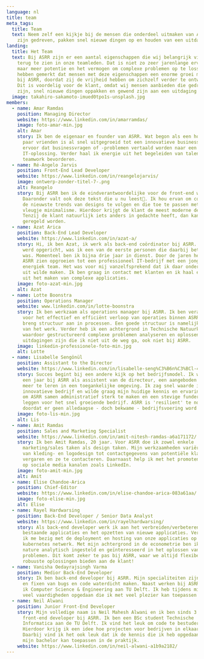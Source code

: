 ```yaml
---
language: nl
title: team
meta_tags:
  title: Team
  text: Neem zelf een kijkje bij de mensen die onderdeel uitmaken van ASRR. Zij
    zijn gedreven, pakken snel nieuwe dingen op en houden van een uitdaging.
landing:
  title: Het Team
  text: Bij ASRR zijn er een aantal eigenschappen die wij belangrijk vinden om
    terug te zien in onze teamleden. Dat is niet zo zeer jarenlange ervaring,
    maar meer potentie en het vermogen om complexe problemen op te lossen. Wij
    hebben gemerkt dat mensen met deze eigenschappen een enorme groei meemaken
    bij ASRR, doordat zij de vrijheid hebben om zichzelf verder te ontwikkelen.
    Dit is voordelig voor de klant, omdat wij mensen aanbieden die gedreven
    zijn, snel nieuwe dingen oppakken en gewend zijn aan een uitdaging
  image: takahiro-sakamoto-imued0tpo1s-unsplash.jpg
members:
  - name: Amar Ramdas
    position: Managing Director
    website: https://www.linkedin.com/in/amarramdas/
    image: foto-amar-min.jpg
    alt: Amar
    story: Ik ben de eigenaar en founder van ASRR. Wat begon als een hobby met een
      paar vrienden is al snel uitgegroeid tot een innovatieve business. Ik zorg
      ervoor dat businessvragen of -problemen vertaald worden naar een robuuste
      IT-oplossing. Verder haal ik energie uit het begeleiden van talent en
      teamwork bevorderen.
  - name: Ré-Angelo Jarvis
    position: Front-End Lead Developer
    website: https://www.linkedin.com/in/reangelojarvis/
    image: ontwerp-zonder-titel-7-.png
    alt: Reangelo
    story: Bij ASRR ben ik de eindverantwoordelijke voor de front-end werkzaamheden.
      Daaronder valt ook deze tekst die u nu leest🙂. Ik hou ervan om constant
      de nieuwste trends van designs te volgen en die toe te passen met een
      vleugje minimalisme. Hierdoor krijgt de klant de meest moderne designs.
      Tenzij de klant natuurlijk iets anders in gedachte heeft, dan kan dat ook
      geregeld worden.
  - name: Azat Arica
    position: Back-End Lead Developer
    website: https://www.linkedin.com/in/azat-a/
    story: Hi, ik ben Azat, ik werk als back-end coördinator bij ASRR. Toen ASRR
      werd opgericht, was ik een van de eerste personen die daarbij betrokken
      was. Momenteel ben ik bijna drie jaar in dienst. Door de jaren heen heb ik
      ASRR zien opgroeien tot een professioneel IT-bedrijf met een jong en
      energiek team. Het was voor mij vanzelfsprekend dat ik daar onderdeel van
      uit wilde maken. Ik ben graag in contact met klanten en ik haal energie
      uit het maken van complexe applicaties.
    image: foto-azat-min.jpg
    alt: Azat
  - name: Lotte Boonstra
    position: Operations Manager
    website: www.linkedin.com/in/lotte-boonstra
    story: Ik ben werkzaam als operations manager bij ASRR. Ik ben verantwoordelijk
      voor het effectief en efficiënt verloop van operaties binnen ASRR. Ik
      breng structuur aan in processen. Een goede structuur is namelijk de helft
      van het werk. Verder heb ik een achtergrond in Technische Natuurkunde,
      waardoor gestructureerd complexe problemen analyseren en oplossen
      uitdagingen zijn die ik niet uit de weg ga, ook niet bij ASRR.
    image: linkedin-professionele-foto-min.jpg
    alt: Lotte
  - name: Lisabelle Sengönül
    position: Assistant to the Director
    website: https://www.linkedin.com/in/lisabelle-seng%C3%B6n%C3%BCl-4a1708181/
    story: Succes begint bij een andere kijk op het bedrijfsmodel. Ik werk inmiddels
      een jaar bij ASRR als assistent van de directeur, een aangeboden kans om
      meer te leren in een toegankelijke omgeving. Ik zag snel waarde in het
      innovatieve bedrijf en wilde graag mijn huidige kennis en ervaring delen
      om ASRR samen administratief sterk te maken en een stevige fundering te
      leggen voor het snel groeiende bedrijf. ASRR is 'resilient' te noemen mede
      doordat er geen alledaagse - doch bekwame - bedrijfsvoering word beoefent.
    image: foto-lis-min.jpg
    alt: Lis
  - name: Amit Ramdas
    position: Sales and Marketing Specialist
    website: https://www.linkedin.com/in/amit-nitesh-ramdas-a6a171172/
    story: Ik ben Amit Ramdas, 20 jaar. Voor ASRR doe ik zowel enkele
      marketing/sales taken als design taken. Mijn werkzaamheden variëren dus
      van kleding- en logodesign tot contactgegevens van potentiële klanten te
      vergaren en ze te contacteren. Daarnaast help ik met het promoten van ASRR
      op sociale media kanalen zoals LinkedIn.
    image: foto-amit-min.jpg
    alt: Amit
  - name: Elise Chandoe-Arica
    position: Chief-Editor
    website: https://www.linkedin.com/in/elise-chandoe-arica-083a61aa/
    image: foto-elise-min.jpg
    alt: Elise
  - name: Rayel Hardwarsing
    position: Back-End Developer / Senior Data Analyst
    website: https://www.linkedin.com/in/rayelhardwarsing/
    story: Als back-end developer werk ik aan het verbreiden/verbeteren van
      bestaande applicaties en het opzetten van nieuwe applicaties. Verder houd
      ik me bezig met de deployment en hosting van onze applicaties op ons
      kubernetes netwerk. Met mijn achtergrond in de econometrie ben ik van
      nature analytisch ingesteld en geïnteresseerd in het oplossen van complexe
      problemen. Dit komt zeker te pas bij ASRR, waar we altijd flexibele en
      robuuste oplossingen bieden aan de klant!
  - name: Vanisha Oedayrajsingh Varma
    position: Medior Back-End Developer
    story: Ik ben back-end developer bij ASRR. Mijn specialiteiten zijn het vinden
      en fixen van bugs en code waterdicht maken. Naast werken bij ASRR studeer
      ik Computer Science & Engineering aan TU Delft. Ik heb tijdens mijn studie
      veel vaardigheden opgedaan die ik met veel plezier kan toepassen bij ASRR.
  - name: Neil Alwani
    position: Junior Front-End Developer
    story: Mijn volledige naam is Neil Mahesh Alwani en ik ben sinds 3 maanden
      front-end developer bij ASRR. Ik ben een BSc student Technische
      Informatica aan de TU Delft. Ik vind het leuk om code te bestuderen.
      Hierdoor krijg ik een idee hoe projecten voor bedrijven in elkaar zitten.
      Daarbij vind ik het ook leuk dat ik de kennis die ik heb opgedaan tijdens
      mijn bachelor kan toepassen in de praktijk.
    website: https://www.linkedin.com/in/neil-alwani-a1b9a2182/
---
```

